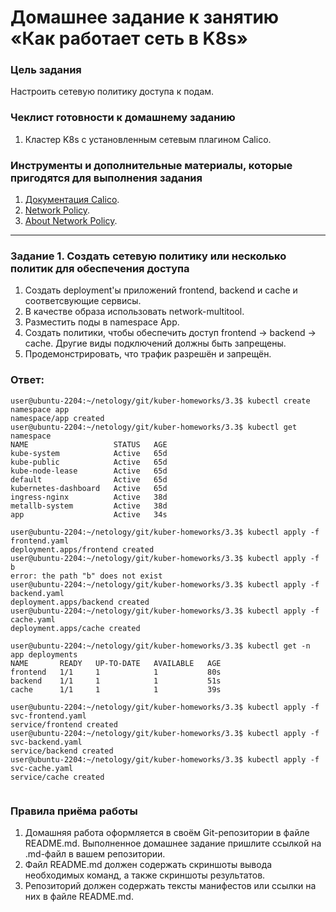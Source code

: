 # Домашнее задание к занятию «Как работает сеть в K8s»

### Цель задания

Настроить сетевую политику доступа к подам.

### Чеклист готовности к домашнему заданию

1. Кластер K8s с установленным сетевым плагином Calico.

### Инструменты и дополнительные материалы, которые пригодятся для выполнения задания

1. [Документация Calico](https://www.tigera.io/project-calico/).
2. [Network Policy](https://kubernetes.io/docs/concepts/services-networking/network-policies/).
3. [About Network Policy](https://docs.projectcalico.org/about/about-network-policy).

-----

### Задание 1. Создать сетевую политику или несколько политик для обеспечения доступа

1. Создать deployment'ы приложений frontend, backend и cache и соответсвующие сервисы.
2. В качестве образа использовать network-multitool.
3. Разместить поды в namespace App.
4. Создать политики, чтобы обеспечить доступ frontend -> backend -> cache. Другие виды подключений должны быть запрещены.
5. Продемонстрировать, что трафик разрешён и запрещён.

### Ответ:
```
user@ubuntu-2204:~/netology/git/kuber-homeworks/3.3$ kubectl create namespace app
namespace/app created
user@ubuntu-2204:~/netology/git/kuber-homeworks/3.3$ kubectl get namespace
NAME                   STATUS   AGE
kube-system            Active   65d
kube-public            Active   65d
kube-node-lease        Active   65d
default                Active   65d
kubernetes-dashboard   Active   65d
ingress-nginx          Active   38d
metallb-system         Active   38d
app                    Active   34s

user@ubuntu-2204:~/netology/git/kuber-homeworks/3.3$ kubectl apply -f frontend.yaml
deployment.apps/frontend created
user@ubuntu-2204:~/netology/git/kuber-homeworks/3.3$ kubectl apply -f b
error: the path "b" does not exist
user@ubuntu-2204:~/netology/git/kuber-homeworks/3.3$ kubectl apply -f backend.yaml
deployment.apps/backend created
user@ubuntu-2204:~/netology/git/kuber-homeworks/3.3$ kubectl apply -f cache.yaml
deployment.apps/cache created

user@ubuntu-2204:~/netology/git/kuber-homeworks/3.3$ kubectl get -n app deployments
NAME       READY   UP-TO-DATE   AVAILABLE   AGE
frontend   1/1     1            1           80s
backend    1/1     1            1           51s
cache      1/1     1            1           39s

user@ubuntu-2204:~/netology/git/kuber-homeworks/3.3$ kubectl apply -f svc-frontend.yaml
service/frontend created
user@ubuntu-2204:~/netology/git/kuber-homeworks/3.3$ kubectl apply -f svc-backend.yaml
service/backend created
user@ubuntu-2204:~/netology/git/kuber-homeworks/3.3$ kubectl apply -f svc-cache.yaml
service/cache created


```

### Правила приёма работы

1. Домашняя работа оформляется в своём Git-репозитории в файле README.md. Выполненное домашнее задание пришлите ссылкой на .md-файл в вашем репозитории.
2. Файл README.md должен содержать скриншоты вывода необходимых команд, а также скриншоты результатов.
3. Репозиторий должен содержать тексты манифестов или ссылки на них в файле README.md.
